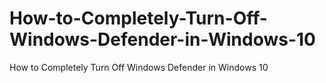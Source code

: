 # How-to-Completely-Turn-Off-Windows-Defender-in-Windows-10
How to Completely Turn Off Windows Defender in Windows 10
